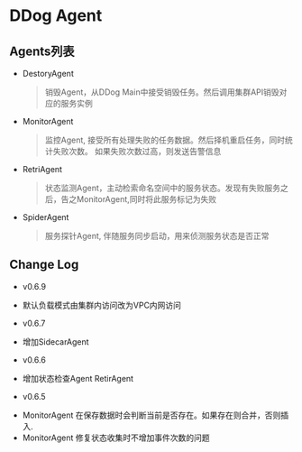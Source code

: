# DDog Agent

## Agents列表

* DestoryAgent
    > 销毁Agent，从DDog Main中接受销毁任务。然后调用集群API销毁对应的服务实例

* MonitorAgent
    > 监控Agent, 接受所有处理失败的任务数据。然后择机重启任务，同时统计失败次数。 如果失败次数过高，则发送告警信息

* RetriAgent
    > 状态监测Agent，主动检索命名空间中的服务状态。发现有失败服务之后，告之MonitorAgent,同时将此服务标记为失败

* SpiderAgent
    > 服务探针Agent, 伴随服务同步启动，用来侦测服务状态是否正常

## Change Log

* v0.6.9
 - 默认负载模式由集群内访问改为VPC内网访问

* v0.6.7
 - 增加SidecarAgent

* v0.6.6
 - 增加状态检查Agent RetirAgent

* v0.6.5
 - MonitorAgent 在保存数据时会判断当前是否存在。如果存在则合并，否则插入.
 - MonitorAgent 修复状态收集时不增加事件次数的问题